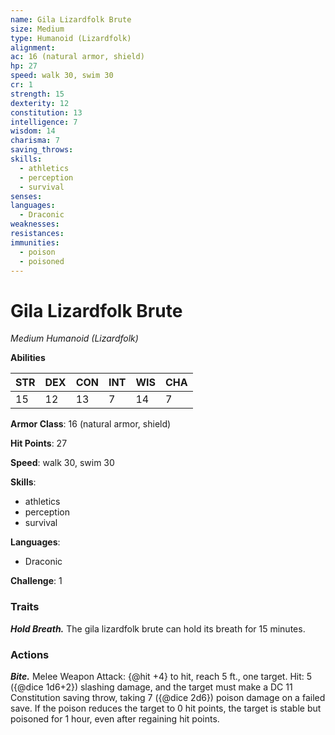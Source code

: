 ```yaml
---
name: Gila Lizardfolk Brute
size: Medium
type: Humanoid (Lizardfolk)
alignment: 
ac: 16 (natural armor, shield)
hp: 27
speed: walk 30, swim 30
cr: 1
strength: 15
dexterity: 12
constitution: 13
intelligence: 7
wisdom: 14
charisma: 7
saving_throws:
skills:
  - athletics
  - perception
  - survival
senses: 
languages:
  - Draconic
weaknesses:
resistances:
immunities:
  - poison
  - poisoned
---
```


# Gila Lizardfolk Brute

*Medium Humanoid (Lizardfolk)*

**Abilities**

| STR | DEX | CON | INT | WIS | CHA |
| --- | --- | --- | --- | --- | --- |
| 15 | 12 | 13 | 7 | 14 | 7 |

**Armor Class**: 16 (natural armor, shield)

**Hit Points**: 27

**Speed**: walk 30, swim 30

**Skills**:
  - athletics
  - perception
  - survival

**Languages**:
  - Draconic

**Challenge**: 1

### Traits
***Hold Breath.*** The gila lizardfolk brute can hold its breath for 15 minutes.

### Actions
***Bite.*** Melee Weapon Attack: {@hit +4} to hit, reach 5 ft., one target. Hit: 5 ({@dice 1d6+2}) slashing damage, and the target must make a DC 11 Constitution saving throw, taking 7 ({@dice 2d6}) poison damage on a failed save. If the poison reduces the target to 0 hit points, the target is stable but poisoned for 1 hour, even after regaining hit points.

